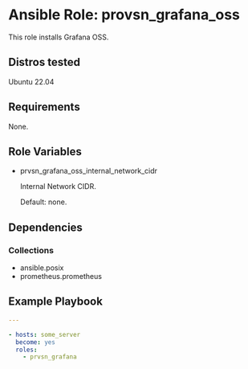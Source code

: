 # Ansible Role: provsn_grafana_oss

This role installs Grafana OSS.

## Distros tested

Ubuntu 22.04

## Requirements

None.

## Role Variables

- prvsn_grafana_oss_internal_network_cidr

  Internal Network CIDR.

  Default: none.

## Dependencies

### Collections

- ansible.posix
- prometheus.prometheus

## Example Playbook

```yml
---

- hosts: some_server
  become: yes
  roles:
    - prvsn_grafana
```
